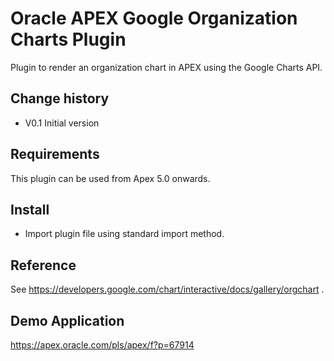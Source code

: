 # Oracle APEX Google Organization Charts Plugin
Plugin to render an organization chart in APEX using the Google Charts API.

## Change history
- V0.1    Initial version

## Requirements
This plugin can be used from Apex 5.0 onwards.

## Install
- Import plugin file using standard import method.

## Reference
See https://developers.google.com/chart/interactive/docs/gallery/orgchart .

## Demo Application
https://apex.oracle.com/pls/apex/f?p=67914